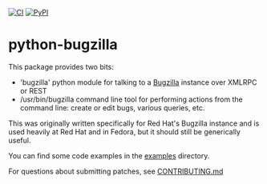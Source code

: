 [![CI](https://github.com/python-bugzilla/python-bugzilla/workflows/CI/badge.svg)](https://github.com/python-bugzilla/python-bugzilla/actions?query=workflow%3ACI)
[![PyPI](https://img.shields.io/pypi/v/python-bugzilla)](https://pypi.org/project/python-bugzilla/)

# python-bugzilla

This package provides two bits:

* 'bugzilla' python module for talking to a [Bugzilla](https://www.bugzilla.org/) instance over XMLRPC or REST
* /usr/bin/bugzilla command line tool for performing actions from the command line: create or edit bugs, various queries, etc.

This was originally written specifically for Red Hat's Bugzilla instance
and is used heavily at Red Hat and in Fedora, but it should still be
generically useful.

You can find some code examples in the [examples](examples) directory.

For questions about submitting patches, see [CONTRIBUTING.md](CONTRIBUTING.md)
